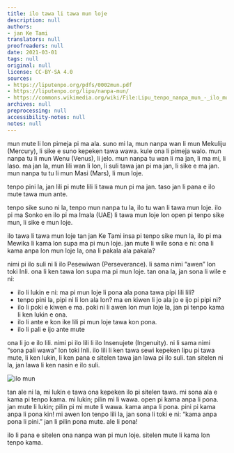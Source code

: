 ```yaml
---
title: ilo tawa li tawa mun loje
description: null
authors:
- jan Ke Tami
translators: null
proofreaders: null
date: 2021-03-01
tags: null
original: null
license: CC-BY-SA 4.0
sources:
- https://liputenpo.org/pdfs/0002mun.pdf
- https://liputenpo.org/lipu/nanpa-mun/
- https://commons.wikimedia.org/wiki/File:Lipu_tenpo_nanpa_mun_-_ilo_mun.png
archives: null
preprocessing: null
accessibility-notes: null
notes: null
---
```


mun mute li lon pimeja pi ma ala. suno mi la, mun nanpa wan li mun Mekuliju (Mercury), li sike e suno kepeken tawa wawa. kule ona li pimeja walo. mun nanpa tu li mun Wenu (Venus), li jelo. mun nanpa tu wan li ma jan, li ma mi, li laso. ma jan la, mun lili wan li lon, li suli tawa jan pi ma jan, li sike e ma jan. mun nanpa tu tu li mun Masi (Mars), li mun loje.

tenpo pini la, jan lili pi mute lili li tawa mun pi ma jan. taso jan li pana e ilo mute tawa mun ante.

tenpo sike suno ni la, tenpo mun nanpa tu la, ilo tu wan li tawa mun loje. ilo pi ma Sonko en ilo pi ma Imala (UAE) li tawa mun loje lon open pi tenpo sike mun, li sike e mun loje.

ilo tawa li tawa mun loje tan jan Ke Tami insa pi tenpo sike mun la, ilo pi ma Mewika li kama lon supa ma pi mun loje. jan mute li wile sona e ni: ona li kama anpa lon mun loje la, ona li pakala ala pakala?

nimi pi ilo suli ni li ilo Pesewiwan (Perseverance). li sama nimi “awen” lon toki Inli. ona li ken tawa lon supa ma pi mun loje. tan ona la, jan sona li wile e ni:

- ilo li lukin e ni: ma pi mun loje li pona ala pona tawa pipi lili lili?
- tenpo pini la, pipi ni li lon ala lon? ma en kiwen li jo ala jo e ijo pi pipi ni?
- ilo li poki e kiwen e ma. poki ni li awen lon mun loje la, jan pi tenpo kama li ken lukin e ona.
- ilo li ante e kon ike lili pi mun loje tawa kon pona.
- ilo li pali e ijo ante mute

ona li jo e ilo lili. nimi pi ilo lili li ilo Insenujete (Ingenuity). ni li sama nimi “sona pali wawa” lon toki Inli. ilo lili li ken tawa sewi kepeken lipu pi tawa mute, li ken lukin, li ken pana e sitelen tawa jan lawa pi ilo suli. tan sitelen ni la, jan lawa li ken nasin e ilo suli.

![ilo mun](https://upload.wikimedia.org/wikipedia/commons/6/65/Lipu_tenpo_nanpa_mun_-_ilo_mun.png)

tan ale ni la, mi lukin e tawa ona kepeken ilo pi sitelen tawa. mi sona ala e kama pi tenpo kama. mi lukin; pilin mi li wawa. open pi kama anpa li pona. jan mute li lukin; pilin pi mi mute li wawa. kama anpa li pona. pini pi kama anpa li pona kin! mi awen lon tenpo lili la, jan sona li toki e ni: “kama anpa pona li pini.” jan li pilin pona mute. ale li pona!

ilo li pana e sitelen ona nanpa wan pi mun loje. sitelen mute li kama lon tenpo kama.